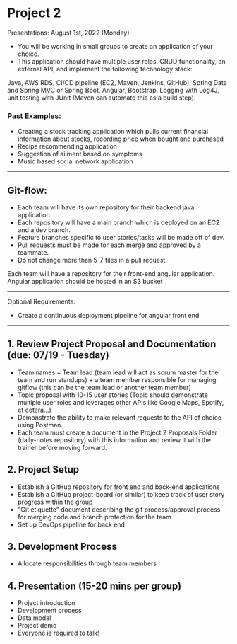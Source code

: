 # Project 2 
Presentations: August 1st, 2022 (Monday)
-	You will be working in small groups to create an application of your choice.
-	This application should have multiple user roles, CRUD functionality, an external API, and implement the following technology stack:

Java, AWS RDS, CI/CD pipeline (EC2, Maven, Jenkins, GitHub), Spring Data and Spring MVC or Spring Boot, Angular, Bootstrap.
Logging with Log4J, unit testing with JUnit (Maven can automate this as a build step).

### Past Examples: 
-	Creating a stock tracking application which pulls current financial information about stocks, recording price when bought and purchased
-	Recipe recommending application
-	Suggestion of ailment based on symptoms
-	Music based social network application 

---

##  Git-flow:
-	Each team will have its own repository for their backend java application.
-	Each repository will have a main branch which is deployed on an EC2 and a dev branch.
-	Feature branches specific to user stories/tasks will be made off of dev.
-	Pull requests must be made for each merge and approved by a teammate.
-	Do not change more than 5-7 files in a pull request.

Each team will have a repository for their front-end angular application.
Angular application should be hosted in an S3 bucket

____________________________________________________________________________

Optional Requirements:
-	Create a continuous deployment pipeline for angular front end
____________________________________________________________________________


## 1.	 Review Project Proposal and Documentation (due: 07/19 - Tuesday)
-	Team names + Team lead (team lead will act as scrum master for the team and run standups) + a team member responsible for managing gitflow (this can be the team lead or another team member)
-	Topic proposal with 10-15 user stories (Topic should demonstrate multiple user roles and leverages other APIs like Google Maps, Spotify, et cetera…)
-   Demonstrate the ability to make relevant requests to the API of choice using Postman.
-	Each team must create a document in the Project 2 Proposals Folder (daily-notes repository) with this information and review it with the trainer before moving forward.
## 2.	Project Setup
-	Establish a GitHub repository for front end and back-end applications
-	Establish a GitHub project-board (or similar) to keep track of user story progress within the group
-   "Git etiquette" document describing the git process/approval process for merging code and branch protection for the team
-	Set up DevOps pipeline for back end
## 3.	Development Process
-	Allocate responsibilities through team members
## 4.	Presentation (15-20 mins per group)
- Project introduction
- Development process
- Data model
- Project demo 
- Everyone is required to talk!

